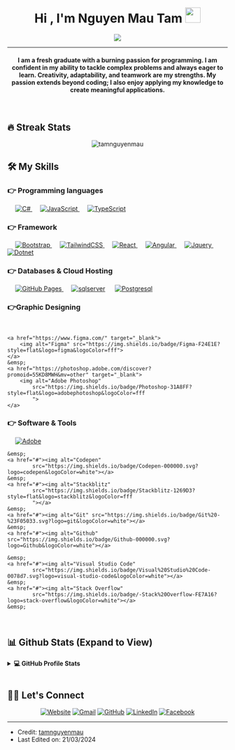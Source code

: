 <h1 align="center">Hi , I'm Nguyen Mau Tam <img src="https://media.giphy.com/media/hvRJCLFzcasrR4ia7z/giphy.gif"
        width="35"></h1>
<p align="center">
    <a href="https://github.com/DenverCoder1/readme-typing-svg">
        <img
            src="https://readme-typing-svg.herokuapp.com?lines=Make+it+work%2C+make+it+right%2C+make+it+fast&center=true&width=500&height=50"></a>
</p>
<hr />
<h4 align="center">I am a fresh graduate with a burning passion for programming. I am confident in my ability to tackle complex problems and always eager to learn. Creativity, adaptability, and teamwork are my strengths. My passion extends beyond coding; I also enjoy applying my knowledge to create meaningful applications.</h4>
<br>

## 🔥 Streak Stats
<p align="center"><img src="https://github-readme-streak-stats.herokuapp.com/?user=tamnguyenmau&theme=algolia"
        alt="tamnguyenmau" /></p>


## 🛠️ My Skills

### 👉 Programming languages

<p align="left">
    &emsp;
    <a href="https://www.w3schools.com/cs/index.php" target="_blank">
        <img alt="C#" src="https://img.shields.io/badge/CSharp-512BD4?style=flat&logo=c%23&logoColor=fff">
    </a>
    &emsp;
    <a href="https://developer.mozilla.org/en-US/docs/Web/JavaScript" target="_blank">
        <img alt="JavaScript"
            src="https://img.shields.io/badge/JavaScript%20-%23F7DF1E.svg?logo=javascript&logoColor=black">
    </a>
    &emsp;
    <a href="https://www.typescriptlang.org/" target="_blank">
        <img alt="TypeScript"
            src="https://img.shields.io/badge/TypeScript-3178C6?style=flat&logo=typescript&logoColor=fff">
    </a>
</p>

### 👉 Framework
<p align="left">
    &emsp;
    <a href="https://getbootstrap.com" target="_blank">
        <img alt="Bootstrap"
            src="https://img.shields.io/badge/Bootstrap-%23563D7C.svg?style=flat&logo=bootstrap&logoColor=white" />
    </a> &emsp;
    <a href="https://tailwindcss.com/" target="_blank">
        <img alt="TailwindCSS" src="https://img.shields.io/badge/Tailwindcss-06B6D4?style=flat&logo=tailwindcss&logoColor=fff
    " />
    </a>
    &emsp;
    <a href="https://reactjs.org" target="_blank">
        <img alt="React" src="https://img.shields.io/badge/-ReactJS-blue?style=flat&logo=react&logoColor=white" />
    </a>
    &emsp;
    <a href="https://angular.io/" target="_blank">
        <img alt="Angular" src="https://img.shields.io/badge/Angular-DD1100?style=flat&logo=angular&logoColor=fff" />
    </a>
    &emsp;
    <a href="https://jquery.com/" target="_blank">
        <img alt="Jquery" src="    https://img.shields.io/badge/Jquery-0769AD?style=flat&logo=jquery&logoColor=fff
        " />
    </a>
    &emsp;
    <a href="https://dotnet.microsoft.com/en-us/apps/aspnet" target="_blank">
        <img alt="Dotnet" src="https://img.shields.io/badge/Dotnet-512BD4?style=flat&logo=dotnet&logoColor=fff" />
    </a>
    

</p>

### 👉 Databases & Cloud Hosting
<p align="left">
    &emsp;
    <a href="https://www.github.com"><img alt="GitHub Pages"
            src="https://img.shields.io/badge/Github%20Pages-181717?style=flat&logo=github&logoColor=fff
            ">
    </a>
    &emsp;
    <a href="https://www.microsoft.com/en-us/sql-server/sql-server-downloads"><img alt="sqlserver"
            src="https://img.shields.io/badge/Sqlserver-CC2927?style=flat&logo=microsoftsqlserver&logoColor=fff
            "></a>
    &emsp;
    <a href="https://www.postgresql.org/"><img alt="Postgresql"
            src="https://img.shields.io/badge/Postgresql-4169E1?style=flat&logo=postgresql&logoColor=fff
            "></a>
</p>

### 👉Graphic Designing
<p align="left">
    &emsp;

    <a href="https://www.figma.com/" target="_blank">
        <img alt="Figma" src="https://img.shields.io/badge/Figma-F24E1E?style=flat&logo=figma&logoColor=fff">
    </a>
    &emsp;
    <a href="https://photoshop.adobe.com/discover?promoid=55KD8MWH&mv=other" target="_blank">
        <img alt="Adobe Photoshop"
            src="https://img.shields.io/badge/Photoshop-31A8FF?style=flat&logo=adobephotoshop&logoColor=fff
            ">
    </a>
</p>

### 👉 Software & Tools

<p>
    &emsp;
    <a href="#"><img alt="Adobe"
            src="https://img.shields.io/badge/Adobe%20-%23FF0000.svg?logo=adobe&logoColor=white"></a>

    &emsp;
    <a href="#"><img alt="Codepen"
            src="https://img.shields.io/badge/Codepen-000000.svg?logo=codepen&logoColor=white"></a>
    &emsp;
    <a href="#"><img alt="Stackblitz"
            src="https://img.shields.io/badge/Stackblitz-1269D3?style=flat&logo=stackblitz&logoColor=fff
            "></a>
    &emsp;
    <a href="#"><img alt="Git" src="https://img.shields.io/badge/Git%20-%23F05033.svg?logo=git&logoColor=white"></a>
    &emsp;
    <a href="#"><img alt="Github" src="https://img.shields.io/badge/Github-000000.svg?logo=Github&logoColor=white"></a>

    &emsp;
    <a href="#"><img alt="Visual Studio Code"
            src="https://img.shields.io/badge/Visual%20Studio%20Code-0078d7.svg?logo=visual-studio-code&logoColor=white"></a>
    &emsp;
    <a href="#"><img alt="Stack Overflow"
            src="https://img.shields.io/badge/-Stack%20Overflow-FE7A16?logo=stack-overflow&logoColor=white"></a>
    &emsp;
</p>

<br />


## 📊 Github Stats (Expand to View) 


<details> 
  <summary><b>💻 GitHub Profile Stats</b></summary>
  <br/>
  <p align="center">
    <img alt="Candida's Github Stats" src="https://github-readme-streak-stats.herokuapp.com/?user=tamnguyenmau&theme=radical&hide_border=false" height="192px"/>
<br/>


<br/>

  &nbsp;
	  <img src="https://github-readme-stats.vercel.app/api/top-langs/?username=tamnguyenmau&theme=radical&hide_border=false&include_all_commits=false&count_private=false&layout=compact" alt="candida18" height="192px"/>
  <br/>
  
  </p>
</details>


<br/>



## 🙋‍♀️ Let's Connect
<p align="center">
    <a href="https://tamnguyenmau.github.io/" target="_blank"><img src="https://img.icons8.com/bubbles/50/000000/web.png" alt="Website" /></a>
    <a href="mailto:nmtam3005@gmail.com" target="_blank"><img src="https://img.icons8.com/bubbles/50/000000/gmail.png"
            alt="Gmail" /></a>
    <a href="https://github.com/tamnguyenmau" target="_blank"><img src="https://img.icons8.com/bubbles/50/000000/github.png"
            alt="GitHub" /></a>
    <a href="https://www.linkedin.com/in/tam-nguyen-mau-770099298/" target="_blank"><img
            src="https://img.icons8.com/bubbles/50/000000/linkedin.png" alt="LinkedIn" /></a>
    <a href="https://www.facebook.com/mautam3005/" target="_blank"><img
            src="https://img.icons8.com/bubbles/50/000000/facebook-new.png" alt="Facebook" /></a>

</p>

<hr />

* Credit: [tamnguyenmau](https://github.com/tamnguyenmau)
* Last Edited on: 21/03/2024


